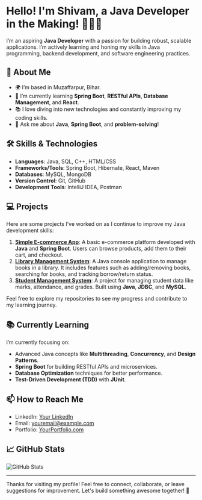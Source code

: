 # Hello! I'm Shivam, a Java Developer in the Making! 👨‍💻🌱

I’m an aspiring **Java Developer** with a passion for building robust, scalable applications. I’m actively learning and honing my skills in Java programming, backend development, and software engineering practices. 

## 🚀 About Me

- 🌍 I’m based in Muzaffarpur, Bihar.
- 🌱 I’m currently learning **Spring Boot**, **RESTful APIs**, **Database Management**, and **React**.
- 📚 I love diving into new technologies and constantly improving my coding skills.
- 💬 Ask me about **Java**, **Spring Boot**, and **problem-solving**!

## 🛠 Skills & Technologies

- **Languages**: Java, SQL, C++, HTML/CSS
- **Frameworks/Tools**: Spring Boot, Hibernate, React, Maven
- **Databases**: MySQL, MongoDB
- **Version Control**: Git, GitHub
- **Development Tools**: IntelliJ IDEA, Postman

## 💻 Projects

Here are some projects I’ve worked on as I continue to improve my Java development skills:

1. **[Simple E-commerce App](https://github.com/yourusername/ecommerce)**: A basic e-commerce platform developed with **Java** and **Spring Boot**. Users can browse products, add them to their cart, and checkout.
2. **[Library Management System](https://github.com/yourusername/library-system)**: A Java console application to manage books in a library. It includes features such as adding/removing books, searching for books, and tracking borrow/return status.
3. **[Student Management System](https://github.com/yourusername/student-management)**: A project for managing student data like marks, attendance, and grades. Built using **Java**, **JDBC**, and **MySQL**.

Feel free to explore my repositories to see my progress and contribute to my learning journey.

## 📚 Currently Learning

I’m currently focusing on:

- Advanced Java concepts like **Multithreading**, **Concurrency**, and **Design Patterns**.
- **Spring Boot** for building RESTful APIs and microservices.
- **Database Optimization** techniques for better performance.
- **Test-Driven Development (TDD)** with **JUnit**.

## 📫 How to Reach Me

- LinkedIn: [Your LinkedIn](https://www.linkedin.com/in/yourprofile)
- Email: [youremail@example.com](mailto:youremail@example.com)
- Portfolio: [YourPortfolio.com](https://yourportfolio.com)

## 📈 GitHub Stats

![GitHub Stats](https://github-readme-stats.vercel.app/api?username=yourusername&show_icons=true&hide_title=true&count_private=true&hide=prs&theme=radical)

---

Thanks for visiting my profile! Feel free to connect, collaborate, or leave suggestions for improvement. Let's build something awesome together! 🚀

<!--
**ShivamKumar911/ShivamKumar911** is a ✨ _special_ ✨ repository because its `README.md` (this file) appears on your GitHub profile.

Here are some ideas to get you started:

- 🔭 I’m currently working on ...
- 🌱 I’m currently learning ...
- 👯 I’m looking to collaborate on ...
- 🤔 I’m looking for help with ...
- 💬 Ask me about ...
- 📫 How to reach me: ...
- 😄 Pronouns: ...
- ⚡ Fun fact: ...
-->
